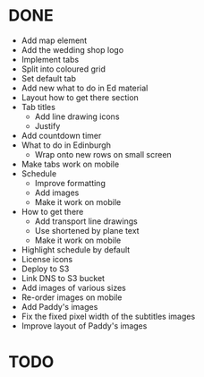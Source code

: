 DONE
====

+ Add map element
+ Add the wedding shop logo
+ Implement tabs
+ Split into coloured grid
+ Set default tab
+ Add new what to do in Ed material
+ Layout how to get there section
+ Tab titles
    + Add line drawing icons
    + Justify 
+ Add countdown timer
+ What to do in Edinburgh
    + Wrap onto new rows on small screen
+ Make tabs work on mobile
+ Schedule 
    + Improve formatting
    + Add images
    + Make it work on mobile
+ How to get there
    + Add transport line drawings 
    + Use shortened by plane text
    + Make it work on mobile
+ Highlight schedule by default
+ License icons
+ Deploy to S3
+ Link DNS to S3 bucket
+ Add images of various sizes
+ Re-order images on mobile
+ Add Paddy's images
+ Fix the fixed pixel width of the subtitles images
+ Improve layout of Paddy's images

TODO
====
